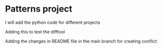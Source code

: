 # Patterns project

I will add the python code for different projects

Adding this to test the difftool

Adding the changes in README file in the main branch for creating conflict